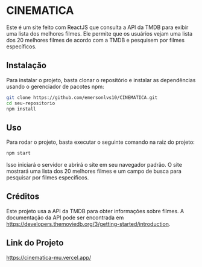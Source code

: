 # CINEMATICA

Este é um site feito com ReactJS que consulta a API da TMDB para exibir uma lista dos melhores filmes. Ele permite que os usuários vejam uma lista dos 20 melhores filmes de acordo com a TMDB e pesquisem por filmes específicos.

## Instalação

Para instalar o projeto, basta clonar o repositório e instalar as dependências usando o gerenciador de pacotes npm:

```bash
git clone https://github.com/emersonlvs10/CINEMATICA.git
cd seu-repositorio
npm install
```

## Uso
Para rodar o projeto, basta executar o seguinte comando na raiz do projeto:

```bash
npm start
```
Isso iniciará o servidor e abrirá o site em seu navegador padrão. O site mostrará uma lista dos 20 melhores filmes e um campo de busca para pesquisar por filmes específicos.

## Créditos
Este projeto usa a API da TMDB para obter informações sobre filmes. A documentação da API pode ser encontrada em https://developers.themoviedb.org/3/getting-started/introduction.

## Link do Projeto 

https://cinematica-mu.vercel.app/
